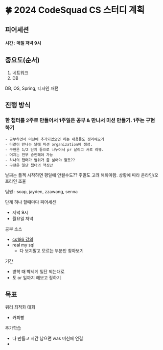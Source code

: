 # 🍀 2024 CodeSquad CS 스터디 계획

## 피어세션

#### 시간 : 매일 저녁 9시


## 중요도(순서)
1. 네트워크
2. DB

DB, OS, Spring, 디자인 패턴

## 진행 방식

<!-- 
1. 강의듣고 발표
    - 발표하는 사람만 알게 됨
    - 강의를 안들어도 발표할 수 있음
2. 하나의 주제 토론식
    - 끝이 애매
    - 잘못된 결론이 나올 수 있음

3. 한명이 하나의 주제에 대해서 빡세게 공부를 해온다.나머지는 공부를 안해오고 토론한다.
    - 그 사람이 잘못 알면 큰일남

4. 강의나 책으로 공부한 후 해당 내용에 대해 질문 리스트만들어서 서로 문답
    - 질문 자체가 없을 경우?
    - 확인용 질문만 나올 수 있음
    - 암기식으로 될 수 있다는 단점

5. 구현해보기
    - 시간이 좀 걸림.
    - 근데 너무 좋음
    - 단계를 나눈다 (2단계 정도)
    - 기본은 1주일 미션?? 이지만 1주일이 지나면 머지된 구현 내용을 계속 업데이트 가능
    - cs지식을 생각보단 못 얻을 수 있다. -->

### 한 챕터를 2주로 만들어서 1주일은 공부 & 만나서 미션 만들기. 1주는 구현하기
    - 공부하면서 미션에 추가되었으면 하는 내용들도 정리해오기
    - 다같이 만나는 날에 미션 organization에 생성.
    - 구현은 1/2 단계 등으로 나누어서 pr 날리고 서로 리뷰.
    - 머지는 전부 승인해야 가능
    - 하나의 챕터가 범위가 좀 넓어야 할듯??
    - 구현은 일단 챕터의 핵심만

날짜는 플젝 시작하면 평일에 안될수도??
주말도 고려 해봐야함. 상황에 따라 온라인/오프라인 조율

팀원 : soap, jayden, zzawang, senna

단계 하나 할때마다 피어세션
- 저녁 9시
- 월요일 저녁

공부 소스
- [cs186 강의](https://www.youtube.com/user/CS186Berkeley/videos)
- real my sql
    - 다 보지말고 모르는 부분만 찾아보기

기간
- 방학 때 빡세게 일단 되는대로
- 토 or 일까지 해보고 정하기

목표
- 

쿼리 최적화 대회
- 커피빵

추가학습
- 다 만들고 시간 남으면 was 미션에 연결
- 
